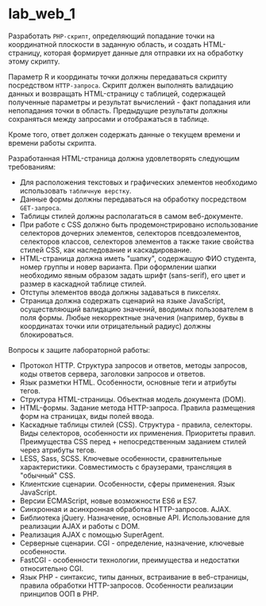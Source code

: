 # lab_web_1
Разработать `PHP-скрипт`, определяющий попадание точки на координатной плоскости в заданную область, и создать HTML-страницу, которая формирует данные для отправки их на обработку этому скрипту.


Параметр R и координаты точки должны передаваться скрипту посредством `HTTP-запроса`. Скрипт должен выполнять валидацию данных и возвращать HTML-страницу с таблицей, содержащей полученные параметры и результат вычислений - факт попадания или непопадания точки в область. Предыдущие результаты должны сохраняться между запросами и отображаться в таблице.

Кроме того, ответ должен содержать данные о текущем времени и времени работы скрипта.

Разработанная HTML-страница должна удовлетворять следующим требованиям:


- Для расположения текстовых и графических элементов необходимо использовать `табличную верстку`.
- Данные формы должны передаваться на обработку посредством `GET-запроса`.
- Таблицы стилей должны располагаться в самом веб-документе.
- При работе с CSS должно быть продемонстрировано использование селекторов дочерних элементов, селекторов псевдоэлементов, селекторов классов, селекторов элементов а также такие свойства стилей CSS, как наследование и каскадирование.
- HTML-страница должна иметь "шапку", содержащую ФИО студента, номер группы и новер варианта. При оформлении шапки необходимо явным образом задать шрифт (sans-serif), его цвет и размер в каскадной таблице стилей.
- Отступы элементов ввода должны задаваться в пикселях.
- Страница должна содержать сценарий на языке JavaScript, осуществляющий валидацию значений, вводимых пользователем в поля формы. Любые некорректные значения (например, буквы в координатах точки или отрицательный радиус) должны блокироваться.

Вопросы к защите лабораторной работы:

+ Протокол HTTP. Структура запросов и ответов, методы запросов, коды ответов сервера, заголовки запросов и ответов.
+ Язык разметки HTML. Особенности, основные теги и атрибуты тегов.
+ Структура HTML-страницы. Объектная модель документа (DOM).
+ HTML-формы. Задание метода HTTP-запроса. Правила размещения форм на страницах, виды полей ввода.
+ Каскадные таблицы стилей (CSS). Структура - правила, селекторы. Виды селекторов, особенности их применения. Приоритеты правил. Преимущества CSS перед + непосредственным заданием стилей через атрибуты тегов.
+ LESS, Sass, SCSS. Ключевые особенности, сравнительные характеристики. Совместимость с браузерами, трансляция в "обычный" CSS.
+ Клиентские сценарии. Особенности, сферы применения. Язык JavaScript.
+ Версии ECMAScript, новые возможности ES6 и ES7.
+ Синхронная и асинхронная обработка HTTP-запросов. AJAX.
+ Библиотека jQuery. Назначение, основные API. Использование для реализации AJAX и работы с DOM.
+ Реализация AJAX с помощью SuperAgent.
+ Серверные сценарии. CGI - определение, назначение, ключевые особенности.
+ FastCGI - особенности технологии, преимущества и недостатки относительно CGI.
+ Язык PHP - синтаксис, типы данных, встраивание в веб-страницы, правила обработки HTTP-запросов. Особенности реализации принципов ООП в PHP.
